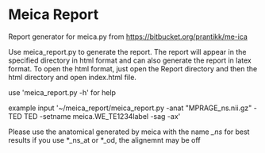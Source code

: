 Meica Report
============

Report generator for meica.py from https://bitbucket.org/prantikk/me-ica

Use meica_report.py to generate the report.  The report will appear in the specified directory in html format and can also generate the report in latex format.  To open the html format, just open the Report directory and then the html directory and open index.html file.

use 'meica_report.py -h' for help

example input '~/meica_report/meica_report.py -anat "MPRAGE_ns.nii.gz" -TED TED -setname meica.WE_TE1234label -sag -ax'

Please use the anatomical generated by meica with the name *_ns* for best results
if you use *_ns_at or *_od, the alignemnt may be off
